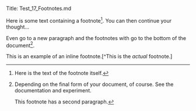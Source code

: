 ﻿Title: Test_17_Footnotes.md

Here is some text containing a footnote[^somesamplefootnote]. You can then continue your thought...

[^somesamplefootnote]: Here is the text of the footnote itself.

Even go to a new paragraph and the footnotes with go to the bottom of the document[^documentdetails].

[^documentdetails]: Depending on the final form of your document, of course. See the documentation and experiment.

     This footnote has a second paragraph.

This is an example of an inline footnote.[^This is the *actual* footnote.]
